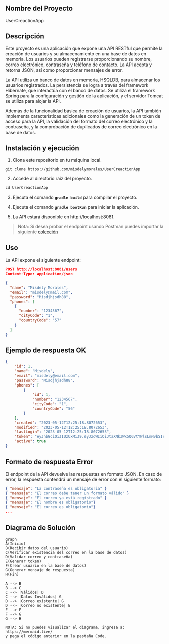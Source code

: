 ## Nombre del Proyecto 

UserCreactionApp
## Descripción
Este proyecto es una aplicación que expone una API RESTful que permite la creación de usuarios y su almacenamiento en una base de datos en memoria. Los usuarios pueden registrarse proporcionando su nombre, correo electrónico, contraseña y teléfono de contacto. La API acepta y retorna JSON, así como proporcionar mensajes de error.

La API utiliza un banco de datos en memoria, HSQLDB, para almacenar los usuarios registrados. La persistencia se logra a través del framework Hibernate, que interactúa con el banco de datos. Se utiliza el framework Spring para la configuración y gestión de la aplicación, y el servidor Tomcat se utiliza para alojar la API.

Además de la funcionalidad básica de creación de usuarios, la API también implementa características adicionales como la generación de un token de acceso para la API, la validación del formato del correo electrónico y la contraseña, y la comprobación de duplicados de correo electrónico en la base de datos.

## Instalación y ejecución
1. Clona este repositorio en tu máquina local.
```
git clone https://github.com/misdelymorales/UserCreactionApp
```
2. Accede al directorio raíz del proyecto.
```
cd UserCreactionApp
```
3. Ejecuta el comando **`gradle build`** para compilar el proyecto.

4. Ejecuta el comando **`gradle bootRun`** para iniciar la aplicación.
5. La API estará disponible en http://localhost:8081.

>Nota: Si desea probar el endpoint usando Postman puedes importar la siguiente [colección](createUserAPI.postman_collection.json)

## Uso
La API expone el siguiente endpoint:

``` JSON
POST http://localhost:8081/users
Content-Type: application/json

{
  "name": "Misdely Morales",
  "email": "misdely@mail.com",
  "password": "Misdjhjsdh88",
  "phones": [
    {
      "number": "1234567",
      "cityCode": "1",
      "countryCode": "57"
    }
  ]
}

```
## Ejemplo de respuesta OK
``` JSON
{
    "id": 1,
    "name": "Misdely",
    "email": "misdely@email.com",
    "password": "Misdjhjsdh88",
    "phones": [
        {
            "id": 1,
            "number": "1234567",
            "cityCode": "1",
            "countryCode": "56"
        }
    ],
    "created": "2023-05-12T12:25:18.8072653",
    "modified": "2023-05-12T12:25:18.8072653",
    "lastLogin": "2023-05-12T12:25:18.8072653",
    "token": "eyJhbGciOiJIUzUxMiJ9.eyJzdWIiOiJtaXNkZWx5QGVtYWlsLmNvbSIsIm5hbWUiOiJNaXNkZWx5IiwiaWF0IjoxNjgzOTA4NzE4LCJleHAiOjE2ODM5MTA1MTh9.gyXcKeCjy46I7r7S4aAFuDlSXvtd3NSakxwk0fKD0cCnziKVxBt-OnOD0x6LYS9ThNzziefPnkbN3GYp7Sf9QQ",
    "active": true
}
```

## Formato de respuesta Error
El endpoint de la API devuelve las respuestas en formato JSON. En caso de error, la respuesta contendrá un mensaje de error con el siguiente formato:

``` JSON
{ "mensaje": "La contraseña es obligatoria" }
{ "mensaje": "El correo debe tener un formato válido" }
{ "mensaje": "El correo ya está registrado" }
{ "mensaje": "El nombre es obligatorio"}
{ "mensaje": "El correo es obligatorio"}
...
```



## Diagrama de Solución

``` mermaid
graph 
A(Inicio)
B(Recibir datos del usuario)
C(Verificar existencia del correo en la base de datos)
D(Validar correo y contraseña)
E(Generar token)
F(Crear usuario en la base de datos)
G(Generar mensaje de respuesta)
H(Fin)

A --> B
B --> C
C --> |Válidos| D
C --> |Datos Inválidos| G
D --> |Correo existente| G
D --> |Correo no existente| E
E --> F
F --> G
G --> H
```

    NOTA: Si no puedes visualizar el diagrama, ingresa a: https://mermaid.live/
    y pega el código anterior en la pestaña Code.
